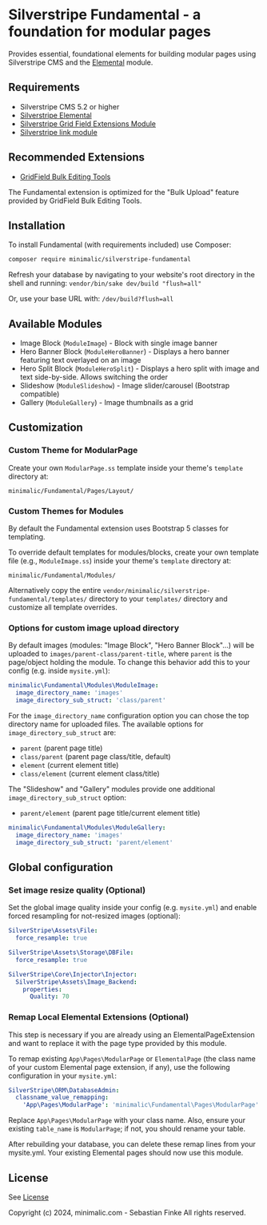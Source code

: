 # Silverstripe Fundamental - a foundation for modular pages

Provides essential, foundational elements for building modular pages using Silverstripe CMS and the [Elemental](https://github.com/silverstripe/silverstripe-elemental) module.


## Requirements

* Silverstripe CMS 5.2 or higher
* [Silverstripe Elemental](https://github.com/silverstripe/silverstripe-elemental)
* [Silverstripe Grid Field Extensions Module](https://github.com/symbiote/silverstripe-gridfieldextensions)
* [Silverstripe link module](https://github.com/silverstripe/silverstripe-linkfield)


## Recommended Extensions

* [GridField Bulk Editing Tools](https://github.com/colymba/GridFieldBulkEditingTools)

The Fundamental extension is optimized for the "Bulk Upload" feature provided by GridField Bulk Editing Tools.


## Installation

To install Fundamental (with requirements included) use Composer:

```sh
composer require minimalic/silverstripe-fundamental
```

Refresh your database by navigating to your website's root directory in the shell and running:
`vendor/bin/sake dev/build "flush=all"`

Or, use your base URL with:
`/dev/build?flush=all`


## Available Modules

- Image Block (`ModuleImage`) - Block with single image banner
- Hero Banner Block (`ModuleHeroBanner`) - Displays a hero banner featuring text overlayed on an image
- Hero Split Block (`ModuleHeroSplit`) - Displays a hero split with image and text side-by-side. Allows switching the order
- Slideshow (`ModuleSlideshow`) - Image slider/carousel (Bootstrap compatible)
- Gallery (`ModuleGallery`) - Image thumbnails as a grid


## Customization

### Custom Theme for ModularPage

Create your own `ModularPage.ss` template inside your theme's `template` directory at:
```
minimalic/Fundamental/Pages/Layout/
```


### Custom Themes for Modules

By default the Fundamental extension uses Bootstrap 5 classes for templating.

To override default templates for modules/blocks, create your own template file (e.g., `ModuleImage.ss`) inside your theme's `template` directory at:

```
minimalic/Fundamental/Modules/
```

Alternatively copy the entire `vendor/minimalic/silverstripe-fundamental/templates/` directory to your `templates/` directory and customize all template overrides.


### Options for custom image upload directory

By default images (modules: "Image Block", "Hero Banner Block"...) will be uploaded to `images/parent-class/parent-title`, where `parent` is the page/object holding the module.
To change this behavior add this to your config (e.g. inside `mysite.yml`):

```yaml
minimalic\Fundamental\Modules\ModuleImage:
  image_directory_name: 'images'
  image_directory_sub_struct: 'class/parent'
```

For the `image_directory_name` configuration option you can chose the top directory name for uploaded files.
The available options for `image_directory_sub_struct` are:
- `parent` (parent page title)
- `class/parent` (parent page class/title, default)
- `element` (current element title)
- `class/element` (current element class/title)

The "Slideshow" and "Gallery" modules provide one additional `image_directory_sub_struct` option:
- `parent/element` (parent page title/current element title)

```yaml
minimalic\Fundamental\Modules\ModuleGallery:
  image_directory_name: 'images'
  image_directory_sub_struct: 'parent/element'
```


## Global configuration

### Set image resize quality (Optional)

Set the global image quality inside your config (e.g. `mysite.yml`) and enable forced resampling for not-resized images (optional):

```yaml
SilverStripe\Assets\File:
  force_resample: true

SilverStripe\Assets\Storage\DBFile:
  force_resample: true

SilverStripe\Core\Injector\Injector:
  SilverStripe\Assets\Image_Backend:
    properties:
      Quality: 70
```


### Remap Local Elemental Extensions (Optional)

This step is necessary if you are already using an ElementalPageExtension and want to replace it with the page type provided by this module.

To remap existing `App\Pages\ModularPage` or `ElementalPage` (the class name of your custom Elemental page extension, if any), use the following configuration in your `mysite.yml`:

```yaml
SilverStripe\ORM\DatabaseAdmin:
  classname_value_remapping:
    'App\Pages\ModularPage': 'minimalic\Fundamental\Pages\ModularPage'
```

Replace `App\Pages\ModularPage` with your class name. Also, ensure your existing `table_name` is `ModularPage`; if not, you should rename your table.

After rebuilding your database, you can delete these remap lines from your mysite.yml. Your existing Elemental pages should now use this module.


## License

See [License](LICENSE)

Copyright (c) 2024, minimalic.com - Sebastian Finke
All rights reserved.
